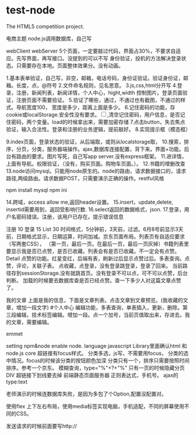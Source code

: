 # test-node
The HTML5 competition project.

电商主题
node.js调用数据库，自己写

webClient
webServer
5个页面，一定要敲过代码，界面占30%，不要求自适应。先写界面，再写接口。没提到的可以不写
身份验证，投机的方法解决登录状态。只需要存在本地。页面整体效果分。没有动画。

1.基本表单验证，自己写，非空，邮箱，电话号码，身份证验证。验证身份证，邮箱。长度，点，@符号
2.文件命名规则，见名思意。
3.js,css,html分开写
4.登录，注册，新闻列表，新闻详情，个人中心，hight,width 控制图片。登录页面验证，注册页面不需要验证。
5.验证了哪些，通过，不通过也有截图，不通过的样式。导航宽度100， 宽度是多少，距离上面是多少。
6.记住密码的功能，存cookie或localStorage.安全性没有要求。<input type=checkbox>,清空记住密码，用户信息，是否记住密码，两个变量。load的时候拿出来，需要加密存储
7.点击button，失去焦点验证，输入合法性。登录和注册的业务逻辑，提前敲好。
8.实现提示框（模态框）

9.index页面，登录状态的验证，从后端取，或则从localstorage取，
10.搜索，排序，分页，分类，服务器端操作。ajax,数据库连接配置，背下来。界面+功能。后台有路由的要求。图片写死，自己写app server.没有express框架。
11.进详情，上面有导航。权限验证，（没有，购买页面。购物车页面。）。
12.书籍的增删改查
13.node访问mysql。只能用node原生的。node的路由，请求数据接口的，请求路径,两级路由。请求数据POST，只需要演示正确的操作。restful风格

npm install mysql
npm ini

14.跨域，access allow me,返回header设置。
15.insert，update,delete,  insertid需要用到，返回受影响行数.
16.select返回的数据格式，json.
17.登录，用户名密码错误。注册，该用户已存在。提示错误信息

注册     10
登录     15
List     30 时间格式，5分钟前，3天前，过滤。6月8号前显示3天前，日期格式显示，日期运算，时间加减。京东页面布局。列表页有自适应要求（写两套CSS），
	  （第一页，最后一页。在最后一页，最后一页灰掉）书籍列表里要显示我是否已点赞，是否已收藏。列表会有是否已收藏。不一定会有点赞。
Detail      点赞的功能。红星变红，后端有表，刷新过后显示点赞过后。多表查询。点赞，评论，关联子表。
	    点收藏，点登录，没有登录跳登录，登录了回来。 当前路径存到sessionStorage.没有就跳首页。没有登录不可以点，可不可以点赞，后台判断。
            加载的时候要去数据库查是否已经点赞。查一下多少人对这篇文章点赞了。

我的文章   上面是我的信息，下面是文章列表。点击文章到文章预览。(我收藏的文章，增加一段文字)
#个人中心    编辑功能，多表查询，单表插入，更新，删除。第三段编辑，技术标签编辑。增加一段。点一个加号，当前页值取出来，存进去。我的文章，需要编辑。

emmet

setting npm&node enable node.
language javascript Library里面确认html 和 node.js core
超链接有focus样式。 分类多选，js写，不需要用focus， 分类的选中情况。focus的时候该分类的按钮颜色加深
分类只有一个，排序只需要按照时间排序。参考一个京东。
模糊查询，type="%"+?+"%"
只有一页的时候隐藏分页DIV
超链接下划线要去掉
前端静态页面服务器
正则表达式，手机号。
ajax的 type:text

老师演示的时候连数据库失败，是因为多包了个Option,配置没配置对。

使用flex 上下左右布局，使用media标签实现电脑，手机适配，不同的屏幕使用不同的CSS。

发送请求的时候前面要写http://
